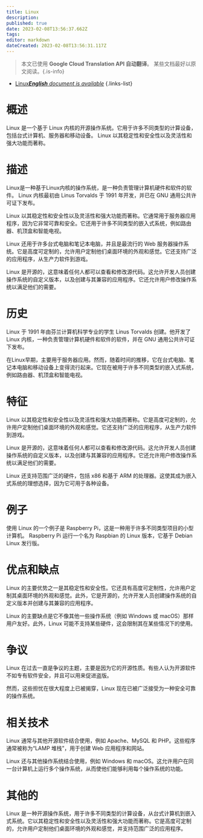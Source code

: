 ```yaml
---
title: Linux
description: 
published: true
date: 2023-02-08T13:56:37.662Z
tags: 
editor: markdown
dateCreated: 2023-02-08T13:56:31.117Z
---
```


> 本文已使用 **Google Cloud Translation API 自动翻译**。
某些文档最好以原文阅读。{.is-info}



- [Linux***English** document is available*](/en/Knowledge-base/Dictionary/linux)
{.links-list}


# 概述
Linux 是一个基于 Linux 内核的开源操作系统。它用于许多不同类型的计算设备，包括台式计算机、服务器和移动设备。 Linux 以其稳定性和安全性以及灵活性和强大功能而著称。

# 描述
Linux是一种基于Linux内核的操作系统，是一种负责管理计算机硬件和软件的软件。 Linux 内核最初由 Linus Torvalds 于 1991 年开发，并已在 GNU 通用公共许可证下发布。

Linux 以其稳定性和安全性以及灵活性和强大功能而著称。它通常用于服务器应用程序，因为它非常可靠和安全。它还用于许多不同类型的嵌入式系统，例如路由器、机顶盒和智能电视。

Linux 还用于许多台式电脑和笔记本电脑，并且是最流行的 Web 服务器操作系统。它是高度可定制的，允许用户定制他们桌面环境的外观和感觉。它还支持广泛的应用程序，从生产力软件到游戏。

Linux 是开源的，这意味着任何人都可以查看和修改源代码。这允许开发人员创建操作系统的自定义版本，以及创建与其兼容的应用程序。它还允许用户修改操作系统以满足他们的需要。

# 历史
Linux 于 1991 年由芬兰计算机科学专业的学生 Linus Torvalds 创建。他开发了 Linux 内核，一种负责管理计算机硬件和软件的软件，并在 GNU 通用公共许可证下发布。

在Linux早期，主要用于服务器应用。然而，随着时间的推移，它在台式电脑、笔记本电脑和移动设备上变得流行起来。它现在被用于许多不同类型的嵌入式系统，例如路由器、机顶盒和智能电视。

# 特征
Linux 以其稳定性和安全性以及灵活性和强大功能而著称。它是高度可定制的，允许用户定制他们桌面环境的外观和感觉。它还支持广泛的应用程序，从生产力软件到游戏。

Linux 是开源的，这意味着任何人都可以查看和修改源代码。这允许开发人员创建操作系统的自定义版本，以及创建与其兼容的应用程序。它还允许用户修改操作系统以满足他们的需要。

Linux 还支持范围广泛的硬件，包括 x86 和基于 ARM 的处理器。这使其成为嵌入式系统的理想选择，因为它可用于各种设备。

# 例子
使用 Linux 的一个例子是 Raspberry Pi，这是一种用于许多不同类型项目的小型计算机。 Raspberry Pi 运行一个名为 Raspbian 的 Linux 版本，它基于 Debian Linux 发行版。

# 优点和缺点
Linux 的主要优势之一是其稳定性和安全性。它还具有高度可定制性，允许用户定制其桌面环境的外观和感觉。此外，它是开源的，允许开发人员创建操作系统的自定义版本并创建与其兼容的应用程序。

Linux 的主要缺点是它不像其他一些操作系统（例如 Windows 或 macOS）那样用户友好。此外，Linux 可能不支持某些硬件，这会限制其在某些情况下的使用。

# 争议
Linux 在过去一直是争议的主题，主要是因为它的开源性质。有些人认为开源软件不如专有软件安全，并且可以用来促进盗版。

然而，这些担忧在很大程度上已被揭穿，Linux 现在已被广泛接受为一种安全可靠的操作系统。

# 相关技术
Linux 通常与其他开源软件结合使用，例如 Apache、MySQL 和 PHP。这些程序通常被称为“LAMP 堆栈”，用于创建 Web 应用程序和网站。

Linux 还与其他操作系统结合使用，例如 Windows 和 macOS。这允许用户在同一台计算机上运行多个操作系统，从而使他们能够利用每个操作系统的功能。

# 其他的
Linux 是一种开源操作系统，用于许多不同类型的计算设备，从台式计算机到嵌入式系统。它以其稳定性和安全性以及灵活性和强大功能而著称。它是高度可定制的，允许用户定制他们桌面环境的外观和感觉，并支持范围广泛的应用程序。